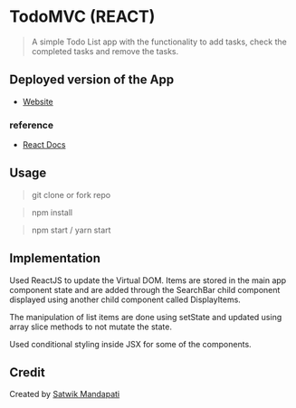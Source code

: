 # TodoMVC (REACT)

> A simple Todo List app with the functionality to add tasks, check the completed tasks and remove the tasks.

## Deployed version of the App

- [Website](https://todoreactmvc.netlify.com/)

### reference

- [React Docs](https://reactjs.org/docs/getting-started.html)

## Usage

>git clone or fork repo

>npm install

>npm start / yarn start 

## Implementation

Used ReactJS to update the Virtual DOM. Items are stored in the main app component state and are added through the SearchBar child component displayed using another child component called DisplayItems.

The manipulation of list items are done using setState and updated using array slice methods to not mutate the state.

Used conditional styling inside JSX for some of the components.

## Credit

Created by [Satwik Mandapati](http://www.wikmeister.com)
